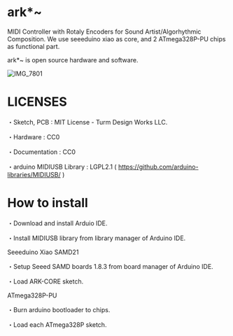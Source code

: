 # ark*~
MIDI Controller with Rotaly Encoders for Sound Artist/Algorhythmic Composition. We use seeeduino xiao as core, and 2 ATmega328P-PU chips as functional part.

ark*~  is open source hardware and software.

![IMG_7801](https://github.com/Turm-Design-Works/ark/assets/75283624/064a1bd0-33da-4259-b255-d205b1ef2da7)

# LICENSES
・Sketch, PCB : MIT License - Turm Design Works LLC.

・Hardware : CC0

・Documentation : CC0

・arduino MIDIUSB Library : LGPL2.1 ( https://github.com/arduino-libraries/MIDIUSB/ ) 

# How to install

・Download and install Arduio IDE.

・Install MIDIUSB library from library manager of Arduino IDE.

Seeeduino Xiao SAMD21

・Setup Seeed SAMD boards 1.8.3 from board manager of Arduino IDE.

・Load ARK-CORE sketch.

ATmega328P-PU

・Burn arduino bootloader to chips.

・Load each ATmega328P sketch.
